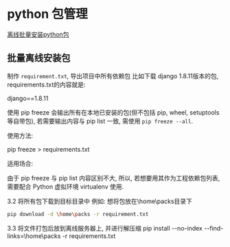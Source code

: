 # python 包管理

[离线批量安装python包](https://zhuanlan.zhihu.com/p/528753336)

## 批量离线安装包

制作 `requirement.txt`, 导出项目中所有依赖包
比如下载 django 1.8.11版本的包, requirements.txt的内容就是:

django==1.8.11

使用 pip freeze 会输出所有在本地已安装的包(但不包括 pip, wheel, setuptools 等自带包), 
若需要输出内容与 pip list 一致, 需使用 `pip freeze --all`.

使用方法:

pip freeze > requirements.txt

适用场合:

由于 pip freeze 与 pip list 内容区别不大, 所以, 若想要用其作为工程依赖包列表, 需要配合 Python 虚拟环境 virtualenv 使用.

3.2 将所有包下载到目标目录中
例如: 想将包放在\home\packs目录下

```bash
pip download -d \home\packs -r requirement.txt
```

​​​​​​​3.3 将文件打包后放到离线服务器上, 并进行解压缩
pip install --no-index --find-links=\home\packs -r requirements.txt
